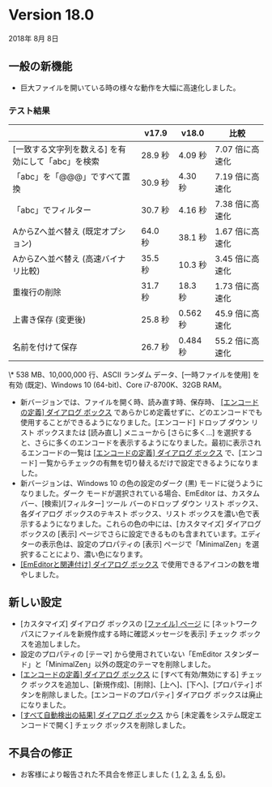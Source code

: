 # Version 18.0

2018年 8月 8日

## 一般の新機能

- 巨大ファイルを開いている時の様々な動作を大幅に高速化しました。

### テスト結果

|  | v17.9 | v18.0 | 比較 |
| --- | --- | --- | --- |
| \[一致する文字列を数える\] を有効にして「abc」を検索 | 28.9 秒 | 4.09 秒 | 7.07 倍に高速化 |
| 「abc」を「@@@」ですべて置換 | 30.9 秒 | 4.30  秒 | 7.19 倍に高速化 |
| 「abc」でフィルター | 30.7 秒 | 4.16 秒 | 7.38 倍に高速化 |
| AからZへ並べ替え (既定オプション) | 64.0  秒 | 38.1 秒 | 1.67 倍に高速化 |
| AからZへ並べ替え (高速バイナリ比較) | 35.5  秒 | 10.3 秒 | 3.45 倍に高速化 |
| 重複行の削除 | 31.7  秒 | 18.3  秒 | 1.73 倍に高速化 |
| 上書き保存 (変更後) | 25.8 秒 | 0.562 秒 | 45.9 倍に高速化 |
| 名前を付けて保存 | 26.7 秒 | 0.484 秒 | 55.2 倍に高速化 |

\\* 538 MB、10,000,000 行、ASCII ランダム データ、\[一時ファイルを使用\] を有効 (既定)、Windows 10 (64-bit)、Core i7-8700K、32GB RAM。

- 新バージョンでは、ファイルを開く時、読み直す時、保存時、 [\[エンコードの定義\] ダイアログ ボックス](../dlg/encodings/index) であらかじめ定義せずに、どのエンコードでも使用することができるようになりました。\[エンコード\] ドロップ ダウン リスト ボックスまたは \[読み直し\] メニューから \[さらに多く...\] を選択すると、さらに多くのエンコードを表示するようになりました。最初に表示されるエンコードの一覧は [\[エンコードの定義\] ダイアログ ボックス](../dlg/encodings/index) で、\[エンコード\] 一覧からチェックの有無を切り替えるだけで設定できるようになりました。
- 新バージョンは、Windows 10 の色の設定のダーク (黒) モードに従うようになりました。ダーク モードが選択されている場合、EmEditor は、カスタム バー、\[検索\]/\[フィルター\] ツール バーのドロップ ダウン リスト ボックス、各ダイアログ ボックスのテキスト ボックス、リスト ボックスを濃い色で表示するようになりました。これらの色の中には、\[カスタマイズ\] ダイアログ ボックスの \[表示\] ページでさらに設定できるものも含まれています。エディターの表示色は、設定のプロパティの \[表示\] ページで「MinimalZen」を選択することにより、濃い色になります。
- [\[EmEditorと関連付け\] ダイアログ ボックス](../dlg/file_associate/index) で使用できるアイコンの数を増やしました。

## 新しい設定

- \[カスタマイズ\] ダイアログ ボックスの [\[ファイル\] ページ](../dlg/customize/file/index) に \[ネットワーク パスにファイルを新規作成する時に確認メッセージを表示\] チェック ボックスを追加しました。
- 設定のプロパティの \[テーマ\] から使用されていない「EmEditor スタンダード」と「MinimalZen」以外の既定のテーマを削除しました。
- [\[エンコードの定義\] ダイアログ ボックス](../dlg/encodings/index) に \[すべて有効/無効にする\] チェック ボックスを追加し、\[新規作成\]、\[削除\]、\[上へ\]、\[下へ\]、\[プロパティ\] ボタンを削除しました。\[エンコードのプロパティ\] ダイアログ ボックスは廃止になりました。
- [\[すべて自動検出の結果\] ダイアログ ボックス](../dlg/detect_result/index) から \[未定義をシステム既定エンコードで開く\] チェック ボックスを削除しました。

## 不具合の修正

- お客様により報告された不具合を修正しました ( [1](https://www.emeditor.com/forums/topic/wordcomplete/),
[2](https://www.emeditor.com/forums/topic/customize-menus/),
[3](https://jp.emeditor.com/forums/topic/%e3%83%95%e3%82%a1%e3%82%a4%e3%83%ab%e3%81%8b%e3%82%89%e6%a4%9c%e7%b4%a2%e3%81%a7%e3%80%81%e6%9c%80%e5%88%9d%e3%81%ae%e3%83%92%e3%83%83%e3%83%88%e3%81%a7%e6%ad%a2%e3%82%81%e3%82%8b%e3%82%aa%e3%83%97/),
[4](https://jp.emeditor.com/forums/topic/%e9%ab%98%e5%ba%a6%e3%81%aa%e3%83%95%e3%82%a3%e3%83%ab%e3%82%bf%e3%83%bc%e3%81%a7%e9%95%b7%e3%81%84%e6%96%87%e5%ad%97%e3%81%8c%e9%80%94%e4%b8%ad%e3%81%a7%e9%80%94%e5%88%87%e3%82%8c%e3%82%8b/),
[5](https://jp.emeditor.com/forums/topic/%e5%90%88%e6%88%90%e7%94%a8%e6%bf%81%e7%82%b9%e3%81%ae%e8%a1%a8%e7%a4%ba%e4%bd%8d%e7%bd%ae%e3%81%8c%e3%81%8a%e3%81%8b%e3%81%97%e3%81%84/),
[6](https://jp.emeditor.com/forums/topic/directdraw%e6%9c%89%e5%8a%b9%e6%99%82%e3%80%81%e6%96%87%e5%ad%97%e3%81%ae%e7%af%84%e5%9b%b2%e9%81%b8%e6%8a%9e%e3%81%ae%e4%b8%ad%e3%81%ae%e3%82%b9%e3%83%9a%e3%83%bc%e3%82%b9%e3%81%ae%e5%a2%83%e7%95%8c/))。
